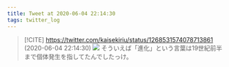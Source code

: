 ```yaml
---
title: Tweet at 2020-06-04 22:14:30
tags: twitter_log
---
```


> [!CITE] https://twitter.com/kaisekiriu/status/1268531574078713861 (2020-06-04 22:14:30)
> ![](https://twitter.com/kaisekiriu/status/1268531574078713861)
> そういえば「進化」という言葉は19世紀前半まで個体発生を指してたんでしたっけ。
